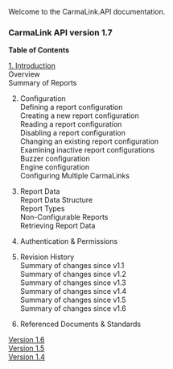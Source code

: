 Welcome to the CarmaLink.API documentation. 

<h3>CarmaLink API version 1.7</h3>  
<b>Table of Contents</b>  
  
[1. Introduction](/introduction.md)  
Overview  
Summary of Reports  
  
2. Configuration  
Defining a report configuration  
Creating a new report configuration  
Reading a report configuration  
Disabling a report configuration  
Changing an existing report configuration  
Examining inactive report configurations  
Buzzer configuration  
Engine configuration  
Configuring Multiple CarmaLinks  

3. Report Data  
Report Data Structure  
Report Types  
Non-Configurable Reports  
Retrieving Report Data  

4. Authentication & Permissions  

5. Revision History  
Summary of changes since v1.1  
Summary of changes since v1.2  
Summary of changes since v1.3  
Summary of changes since v1.4  
Summary of changes since v1.5  
Summary of changes since v1.6  

6. Referenced Documents & Standards  


<a href="https://github.com/CarmaSys/CarmaLinkAPI/tree/1.6">Version 1.6</a>  
<a href="https://github.com/CarmaSys/CarmaLinkAPI/tree/1.5">Version 1.5</a>  
<a href="https://github.com/CarmaSys/CarmaLinkAPI/tree/1.4">Version 1.4</a>  
